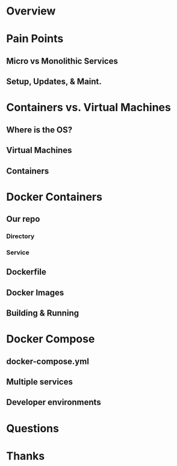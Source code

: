 # Overview
# Pain Points
## Micro vs Monolithic Services
## Setup, Updates, & Maint.
# Containers vs. Virtual Machines
## Where is the OS?
## Virtual Machines
## Containers
# Docker Containers
## Our repo
### Directory
### Service
## Dockerfile
## Docker Images
## Building & Running
# Docker Compose
## docker-compose.yml
## Multiple services
## Developer environments
# Questions
# Thanks
